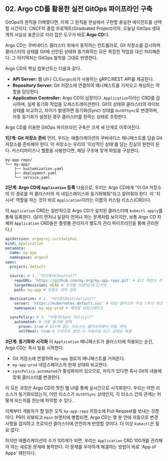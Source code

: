 ## 02\. Argo CD를 활용한 실전 GitOps 파이프라인 구축

GitOps의 원칙을 이해했다면, 이제 그 원칙을 현실에서 구현할 충실한 에이전트를 선택할 시간이다. CNCF의 졸업 프로젝트(Graduated Project)이자, 오늘날 GitOps 생태계의 사실상 표준으로 자리 잡은 도구가 바로 **Argo CD**다.

Argo CD는 쿠버네티스 클러스터 위에서 동작하는 컨트롤러로, Git 저장소를 감시하며 클러스터의 상태를 Git에 선언된 상태와 동기화하는 모든 복잡한 작업을 대신 처리해준다. 그 아키텍처는 GitOps 철학을 그대로 반영한다.

Argo CD의 핵심 컴포넌트는 다음과 같다.

  * **API Server:** 웹 UI나 CLI(`argocd`)가 사용하는 gRPC/REST API를 제공한다.
  * **Repository Server:** Git 저장소에 연결하여 매니페스트를 가져오고 캐싱하는 역할을 담당한다.
  * **Application Controller:** Argo CD의 심장이다. `Application`이라는 CRD를 감시하며, 실제 동기화 작업을 오케스트레이션한다. Git의 상태와 클러스터의 라이브 상태를 비교하고, 차이가 발생하면 동기화(Sync) 상태를 `OutOfSync`로 변경하며, 자동 동기화가 설정된 경우 클러스터를 원하는 상태로 조정한다.

Argo CD를 이용한 GitOps 파이프라인 구축은 크게 세 단계로 이루어진다.

**1단계: Git 저장소 준비**
먼저, 우리는 애플리케이션의 쿠버네티스 매니페스트를 담을 Git 저장소를 준비해야 한다. 이 저장소는 우리의 '이상적인 상태'를 담는 진실의 원천이 된다. 커스터마이즈나 헬름을 사용한다면, 해당 구조에 맞게 파일을 구성한다.

```
my-app-repo/
└── my-app/
    ├── kustomization.yaml
    ├── deployment.yaml
    └── service.yaml
```

**2단계: Argo CD에 `Application` 등록**
다음으로, 우리는 Argo CD에게 "이 Git 저장소의 이 경로를 저 클러스터의 저 네임스페이스와 동기화해줘"라고 알려줘야 한다. 이 '지시서' 역할을 하는 것이 바로 `Application`이라는 이름의 커스텀 리소스(CRD)다.

이 `Application` CRD는 일반적으로 Argo CD가 설치된 클러스터에 `kubectl apply`를 통해 등록한다. (닭이 먼저냐 달걀이 먼저냐 하는 문제처럼 보이지만, 보통 Argo CD 자체와 `Application` CRD들은 플랫폼 관리자가 별도의 관리 파이프라인을 통해 관리한다.)

```yaml
apiVersion: argoproj.io/v1alpha1
kind: Application
metadata:
  name: my-app
  namespace: argocd
spec:
  project: default

  source: # 1. "어디에서(Source)?"
    repoURL: 'https://github.com/my-org/my-app-repo.git' # Git 저장소 주소
    targetRevision: HEAD # 추적할 브랜치/태그/커밋
    path: my-app # 저장소 내의 경로

  destination: # 2. "어디로(Destination)?"
    server: 'https://kubernetes.default.svc' # 대상 클러스터 주소 (자기 자신)
    namespace: my-app-prod # 배포할 네임스페이스

  syncPolicy: # 3. "어떻게(Sync Policy)?"
    automated: # 자동 동기화 정책
      prune: true # Git에 없는 리소스는 클러스터에서 자동 삭제
      selfHeal: true # 드리프트 발생 시 자동으로 Git 상태로 복원
```

**3단계: 동기화와 시각화**
이 `Application` 매니페스트가 클러스터에 적용되는 순간, Argo CD는 즉시 일을 시작한다.

  * Git 저장소에 연결하여 `my-app` 경로의 매니페스트를 가져온다.
  * `my-app-prod` 네임스페이스의 현재 상태와 비교한다.
  * `syncPolicy.automated`가 활성화되어 있으므로, 차이가 있다면 즉시 Git의 내용에 맞춰 클러스터를 변경한다.

이 모든 과정은 Argo CD의 멋진 웹 UI를 통해 실시간으로 시각화된다. 우리는 어떤 리소스가 동기화되었는지, 어떤 리소스가 `OutOfSync` 상태인지, 각 리소스 간의 관계는 어떻게 되는지를 한눈에 파악할 수 있다.

이제부터 개발자가 할 일은 오직 `my-app-repo` 저장소에 Pull Request를 보내는 것뿐이다. PR이 리뷰되고 `main` 브랜치에 병합되면, Argo CD는 몇 분 안에 자동으로 변경 사항을 감지하고 프로덕션 클러스터에 안전하게 반영할 것이다. 더 이상 `kubectl`은 필요 없다.

하지만 애플리케이션의 수가 100개가 되면, 우리는 `Application` CRD 100개를 관리해야 하는 새로운 문제에 봉착한다. 이 문제를 우아하게 해결하는 방법이 바로 'App of Apps' 패턴이다.